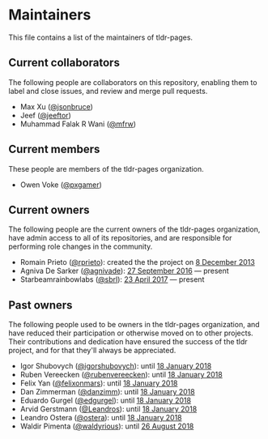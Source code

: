# Maintainers
This file contains a list of the maintainers of tldr-pages.


## Current collaborators
The following people are collaborators on this repository, enabling them to label and close issues,
and review and merge pull requests.

 - Max Xu ([@jsonbruce](https://github.com/jsonbruce))
 - Jeef ([@jeeftor](https://github.com/jeeftor))
 - Muhammad Falak R Wani ([@mfrw](https://github.com/mfrw))


## Current members
These people are members of the tldr-pages organization.

 - Owen Voke ([@pxgamer](https://github.com/pxgamer))


## Current owners

The following people are the current owners of the tldr-pages organization,
have admin access to all of its repositories,
and are responsible for performing role changes in the community.

- Romain Prieto ([@rprieto](https://github.com/rprieto)):
  created the the project on [8 December 2013](https://github.com/tldr-pages/tldr/commit/11264d9)
- Agniva De Sarker ([@agnivade](https://github.com/agnivade)):
  [27 September 2016](https://gitter.im/tldr-pages/tldr?at=57eaedefe4e41c6a4afc2f47) — present
- Starbeamrainbowlabs ([@sbrl](https://github.com/sbrl)):
  [23 April 2017](https://gitter.im/tldr-pages/tldr?at=58fc6fce3e27cac331b5c397) — present

## Past owners

The following people used to be owners in the tldr-pages organization,
and have reduced their participation or otherwise moved on to other projects.
Their contributions and dedication have ensured the success of the tldr project,
and for that they'll always be appreciated.

- Igor Shubovych ([@igorshubovych](https://github.com/igorshubovych)):
  until [18 January 2018](https://github.com/tldr-pages/tldr/issues/1878#issuecomment-358610454)
- Ruben Vereecken ([@rubenvereecken](https://github.com/rubenvereecken)):
  until [18 January 2018](https://github.com/tldr-pages/tldr/issues/1878#issuecomment-358610454)
- Felix Yan ([@felixonmars](https://github.com/felixonmars)):
  until [18 January 2018](https://github.com/tldr-pages/tldr/issues/1878#issuecomment-358610454)
- Dan Zimmerman ([@danzimm](https://github.com/danzimm)):
  until [18 January 2018](https://github.com/tldr-pages/tldr/issues/1878#issuecomment-358610454)
- Eduardo Gurgel ([@edgurgel](https://github.com/edgurgel)):
  until [18 January 2018](https://github.com/tldr-pages/tldr/issues/1878#issuecomment-358610454)
- Arvid Gerstmann ([@Leandros](https://github.com/Leandros)):
  until [18 January 2018](https://github.com/tldr-pages/tldr/issues/1878#issuecomment-358610454)
- Leandro Ostera ([@ostera](https://github.com/ostera)):
  until [18 January 2018](https://github.com/tldr-pages/tldr/issues/1878#issuecomment-358610454)
- Waldir Pimenta ([@waldyrious](https://github.com/waldyrious)): until [26 August 2018](https://github.com/tldr-pages/tldr/issues/2257)
